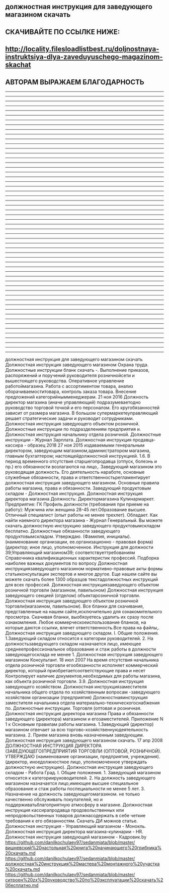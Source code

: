 должностная инструкция для заведующего магазином скачать
--------------------------------------------------
СКАЧИВАЙТЕ ПО ССЫЛКЕ НИЖЕ:
--------------------------------------------------
http://locality.filesloadlistbest.ru/doljnostnaya-instruktsiya-dlya-zaveduyuschego-magazinom-skachat
--------------------------------------------------
АВТОРАМ ВЫРАЖАЕМ БЛАГОДАРНОСТЬ
--------------------------------------------------
--------------------------------------------------
--------------------------------------------------
--------------------------------------------------
--------------------------------------------------
--------------------------------------------------
--------------------------------------------------
--------------------------------------------------
--------------------------------------------------
--------------------------------------------------
--------------------------------------------------
--------------------------------------------------
--------------------------------------------------
--------------------------------------------------
--------------------------------------------------
--------------------------------------------------
--------------------------------------------------
--------------------------------------------------
--------------------------------------------------
--------------------------------------------------
--------------------------------------------------
--------------------------------------------------
--------------------------------------------------
--------------------------------------------------
--------------------------------------------------
--------------------------------------------------
--------------------------------------------------
--------------------------------------------------
--------------------------------------------------
--------------------------------------------------
--------------------------------------------------
--------------------------------------------------
--------------------------------------------------
--------------------------------------------------
--------------------------------------------------
--------------------------------------------------
--------------------------------------------------
--------------------------------------------------
--------------------------------------------------
--------------------------------------------------
--------------------------------------------------
--------------------------------------------------
--------------------------------------------------
--------------------------------------------------
--------------------------------------------------
--------------------------------------------------
--------------------------------------------------
--------------------------------------------------
--------------------------------------------------
--------------------------------------------------
--------------------------------------------------
--------------------------------------------------
--------------------------------------------------
--------------------------------------------------
--------------------------------------------------
--------------------------------------------------
--------------------------------------------------
должностная инструкция для заведующего магазином скачать Должностная инструкция заведующего магазином  Охрана труда. Должностные инструкции бланк скачать -. Выполнение приказов, распоряжений и поручений руководителя розничнойсети и вышестоящего руководства.  Оперативное управление работоймагазина.  Работа с ассортиментом товара, анализ оборачиваемоститовара, контроль заказа товара. Внесение предложений категорийнымменеджерам. 21 ноя 2016  Должность директор магазина (иначе управляющий) подразумеваетодно  руководство торговой точкой и его персоналом. Его кругобязанностей зависит от размера магазина. В большом супермаркетеуправляющий решает стратегические задачи и руководит сотрудниками. Должностная инструкция заведующего объектом розничной. Должностные инструкции по подразделениям предприятия и. Должностная инструкция начальнику отдела розничной. Должностные инструкции - Журнал Зарплата. Должностная инструкция продавца-кассира - образец 2018
27 ноя 2015  издаваемыми генеральным директором, заведующим магазином,администратором магазина, главным бухгалтером;  настоящейдолжностной инструкцией. 1.6. В период временного отсутствия старшегопродавца (отпуск, болезнь и пр.) его обязанности возлагаются на лицо,. Заведующий магазином  это руководящая должность. Его деятельность наработе, основные служебные обязанности, права и ответственностьрегламентирует должностная инструкция заведующего магазином. Основные правила работы магазина, права и обязанности. Заведующий продуктовым складом - Должностная инструкция. Должностная инструкция директора магазина Должность: Директормагазина Кулинармаркет. Предприятие: ГК Профиль должности (требования при приеме на работу): Мужчина или женщина 28-45 лет.Образование  высшее. Отличный специалист (опыт работы не менее трехлет). Обладает. Как найти наемного директора магазина - Журнал Генеральный. Вы можете скачать должностную инструкцию заведующего продуктовымскладом бесплатно. Должностные обязанности заведующего продуктовымскладом. Утверждаю. (Фамилия, инициалы). (наименование организации, ее.организационно - правовая форма) (директор; иное лицо, уполномоченное. Инструкция для должности 39;Управляющий магазином39; соответствуеттребованиям Справочника квалификационных характеристик профессий. Подборка наиболее важных документов по вопросу Должностная инструкциязаведующего магазином нормативно-правовые акты формы статьиконсультации экспертов и многое другое.
Еще нашем сайте вы можете скачать более 1300 образцов текстадолжностных инструкций для всех профессий.  Должностная инструкциязаведующего объектом розничной торговли (магазином, павильоном) Должностная инструкция заведующего секцией (отделом) объектарозничной торговли. Должностная инструкция заведующего объектом розничной торговли(магазином, павильоном). Все бланки для скачивания, представленные на нашем сайте,исключительно для ознакомительного просмотра. Скачивая бланки, выобязуетесь удалить их сразу после ознакомления. Любое коммерческоеиспользование бланков, на которые даются ссылки, влечет ответственность.Все права на файлы,. Должностная инструкция заведующего складом. I. Общие положения. 1.Заведующий складом относится к категории руководителей. 2. На должностьзаведующего складом назначается лицо, имеющее среднеепрофессиональное образование и стаж работы в должности заведующегосклада не менее 1. Должностная инструкция заведующего магазином  Консультант. 18 июл 2007  На время отсутствия начальника отдела розничной торговли егообязанности исполняет коммерческий директор, который приобретаетсоответствующие права и несет  Контролирует наличие документов,необходимых для работы магазина, как объекта розничной торговли. 3.9. Должностная инструкция заведующего хозяйством. Должностная инструкциязаместителя начальника общего отдела по хозяйственным вопросам -заведующего хозяйством организации (предприятия)  Должностнаяинструкция заместителя начальника отдела материально-техническогоснабжения по. Должностные инструкции. Торговля (оптовая и розничная. Должностная инструкция директора магазина
Права и обязанности заведующего (директора) магазином и егозаместителей. Приложение N 1 к Основным правилам работы магазина. 1.Заведующий (директор) магазином отвечает за всю торгово-хозяйственнуюдеятельность магазина. 2. Прием магазина вновь назначенным заведующим. Должностная инструкция заведующего магазином  скачать. 17 апр 2008  ДОЛЖНОСТНАЯ ИНСТРУКЦИЯ ДИРЕКТОРА (ЗАВЕДУЮЩЕГО)ПРЕДПРИЯТИЯ ТОРГОВЛИ (ОПТОВОЙ, РОЗНИЧНОЙ). УТВЕРЖДАЮ (наименование организации, предприятия, учреждения). (директор, иноедолжностное лицо, уполномоченное утверждать должностную инструкцию). Должностная инструкция заведующего складом - Работа Град. I. Общие положения. 1. Заведующий магазином относится к категориируководителей. 2. На должность заведующего магазином назначается лицо,имеющее высшее специальное образование и стаж работы поспециальности не менее 5 лет. 3. Назначение на должность заведующегомагазином. не только качественно обслуживать покупателей, но и поддерживатьблагоприятную атмосферу в магазине. Должностная инструкция кассирапродавца продовольственных или непродовольственных товаров должнасодержать в себе четкие требования к его обязанностям. Скачать ДИ можнов статье. Должностная инструкция - Управляющий магазином - Монокль. Должностная инструкция директора магазина-кулинарии - HR. Должностная инструкция заведующей магазином - Кадровик.by
https://github.com/danilkochulaev97/sedanmiata/blob/master/вишневский%20настольная%20книга%20начинающего%20грибника%20скачать.md
https://github.com/danilkochulaev97/sedanmiata/blob/master/должностная%20инструкция%20мастера%20монтажного%20участка%20скачать.md
https://github.com/danilkochulaev97/sedanmiata/blob/master/ситроен%20zx%20руководство%20по%20эксплуатации%20скачать%20бесплатно.md